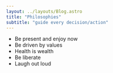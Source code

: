 ```yaml
---
layout: ../layouts/Blog.astro
title: "Philosophies"
subtitle: "guide every decision/action"
---
```

- Be present and enjoy now
- Be driven by values
- Health is wealth
- Be liberate
- Laugh out loud